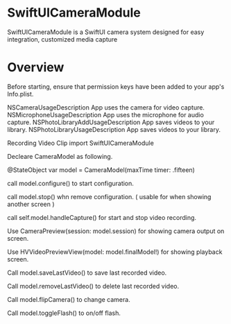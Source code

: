 SwiftUICameraModule
==

SwiftUICameraModule is a SwiftUI camera system designed for easy integration, customized media capture

Overview
==

Before starting, ensure that permission keys have been added to your app's Info.plist.

NSCameraUsageDescription App uses the camera for video capture.
NSMicrophoneUsageDescription App uses the microphone for audio capture. 
NSPhotoLibraryAddUsageDescription App saves videos to your library. 
NSPhotoLibraryUsageDescription App saves videos to your library.

Recording Video Clip
import SwiftUICameraModule

Decleare CameraModel as following.

@StateObject var model = CameraModel(maxTime timer: .fifteen)

call model.configure() to start configuration.

call model.stop() whn remove configuration. ( usable for when showing another screen )

call self.model.handleCapture() for start and stop video recording.

Use CameraPreview(session: model.session) for showing camera output on screen.

Use HVVideoPreviewView(model: model.finalModel!) for showing playback screen.

Call model.saveLastVideo() to save last recorded video.

Call model.removeLastVideo() to delete last recorded video.

Call model.flipCamera() to change camera.

Call model.toggleFlash() to on/off flash.
